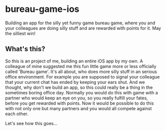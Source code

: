 # bureau-game-ios
Building an app for the silly yet funny game bureau game, where you and your colleagues are doing silly stuff and are rewarded with points for it. May the silliest win!

## What's this?
So this is an project of me, building an entire iOS app by my own. A colleague of mine suggested me this fun little game more or less officially called 'Bureau game'.
It's all about, who does more silly stuff in an serious office environment. For example you are supposed to signal your colleague that your current chat has ended by keeping your ears shut.
And we thought, why don't we build an app, so this could really be a thing in the sometimes boring office day. 
Normally you would do this with game with a partner who would keep an eye on you, so you really fulfill your fates, before you get rewarded with points.
Now it would be possible to do this with not only one but many partners and you would all compete against each other.

Let's see how this goes...

